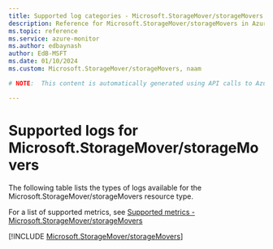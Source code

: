 ```yaml
---
title: Supported log categories - Microsoft.StorageMover/storageMovers
description: Reference for Microsoft.StorageMover/storageMovers in Azure Monitor Logs.
ms.topic: reference
ms.service: azure-monitor
ms.author: edbaynash
author: EdB-MSFT
ms.date: 01/10/2024
ms.custom: Microsoft.StorageMover/storageMovers, naam

# NOTE:  This content is automatically generated using API calls to Azure. Any edits made on these files will be overwritten in the next run of the script. 

---
```





# Supported logs for Microsoft.StorageMover/storageMovers  
The following table lists the types of logs available for the Microsoft.StorageMover/storageMovers resource type.
  
  
  
For a list of supported metrics, see [Supported metrics - Microsoft.StorageMover/storageMovers](../supported-metrics/microsoft-storagemover-storagemovers-metrics.md)  
  

  
[!INCLUDE [Microsoft.StorageMover/storageMovers](./includes/microsoft-storagemover-storagemovers-logs-include.md)]  
  
  

